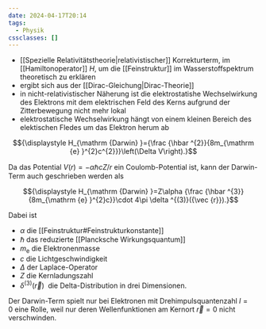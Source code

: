 ```yaml
---
date: 2024-04-17T20:14
tags:
  - Physik
cssclasses: []
---
```

- [[Spezielle Relativitätstheorie|relativistischer]] Korrekturterm, im [[Hamiltonoperator]] $H$, um die [[Feinstruktur]] im Wasserstoffspektrum theoretisch zu erklären
- ergibt sich aus der [[Dirac-Gleichung|Dirac-Theorie]]
- in nicht-relativistischer Näherung ist die elektrostatishe Wechselwirkung des Elektrons mit dem elektrischen Feld des Kerns aufgrund der Zitterbewegung nicht mehr lokal
- elektrostatische Wechselwirkung hängt von einem kleinen Bereich des elektischen Fledes um das Elektron herum ab

$${\displaystyle H_{\mathrm {Darwin} }={\frac {\hbar ^{2}}{8m_{\mathrm {e} }^{2}c^{2}}}\left(\Delta V\right).}$$

Da das Potential ${\displaystyle V(r)=-\alpha \hbar cZ/r}$ ein Coulomb-Potential ist, kann der Darwin-Term auch geschrieben werden als

$${\displaystyle H_{\mathrm {Darwin} }=Z\alpha {\frac {\hbar ^{3}}{8m_{\mathrm {e} }^{2}c}}\cdot 4\pi \delta ^{(3)}({\vec {r}}).}$$

Dabei ist

-   ${\displaystyle \alpha }$ die [[Feinstruktur#Feinstrukturkonstante]]
-   ${\displaystyle \hbar }$ das reduzierte [[Plancksche Wirkungsquantum]]
-   ${\displaystyle m_{\mathrm {e} }}$ die Elektronenmasse
-   ${\displaystyle c}$ die Lichtgeschwindigkeit
-   ${\displaystyle \Delta }$ der Laplace-Operator
-   ${\displaystyle Z}$ die Kernladungszahl
-   ${\displaystyle \delta ^{(3)}({\vec {r}})\,\!}$ die Delta-Distribution in drei Dimensionen.

Der Darwin-Term spielt nur bei Elektronen mit Drehimpulsquantenzahl ${\displaystyle l=0}$ eine Rolle, weil nur deren Wellenfunktionen am Kernort ${\displaystyle {\vec {r}}=0}$ nicht verschwinden.